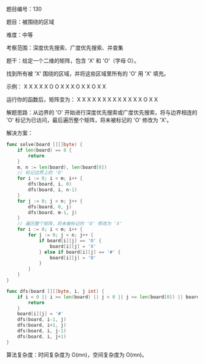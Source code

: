 题目编号：130

题目：被围绕的区域

难度：中等

考察范围：深度优先搜索、广度优先搜索、并查集

题干：给定一个二维的矩阵，包含 'X' 和 'O'（字母 O）。

找到所有被 'X' 围绕的区域，并将这些区域里所有的 'O' 用 'X' 填充。

示例：
X X X X
X O O X
X X O X
X O X X

运行你的函数后，矩阵变为：
X X X X
X X X X
X X X X
X O X X

解题思路：从边界的 'O' 开始进行深度优先搜索或广度优先搜索，将与边界相连的 'O' 标记为已访问，最后遍历整个矩阵，将未被标记的 'O' 修改为 'X'。

解决方案：

```go
func solve(board [][]byte) {
    if len(board) == 0 {
        return
    }
    m, n := len(board), len(board[0])
    // 标记边界上的 'O'
    for i := 0; i < m; i++ {
        dfs(board, i, 0)
        dfs(board, i, n-1)
    }
    for j := 0; j < n; j++ {
        dfs(board, 0, j)
        dfs(board, m-1, j)
    }
    // 遍历整个矩阵，将未被标记的 'O' 修改为 'X'
    for i := 0; i < m; i++ {
        for j := 0; j < n; j++ {
            if board[i][j] == 'O' {
                board[i][j] = 'X'
            } else if board[i][j] == '#' {
                board[i][j] = 'O'
            }
        }
    }
}

func dfs(board [][]byte, i, j int) {
    if i < 0 || i >= len(board) || j < 0 || j >= len(board[0]) || board[i][j] == 'X' || board[i][j] == '#' {
        return
    }
    board[i][j] = '#'
    dfs(board, i-1, j)
    dfs(board, i+1, j)
    dfs(board, i, j-1)
    dfs(board, i, j+1)
}
```

算法复杂度：时间复杂度为 O(mn)，空间复杂度为 O(mn)。